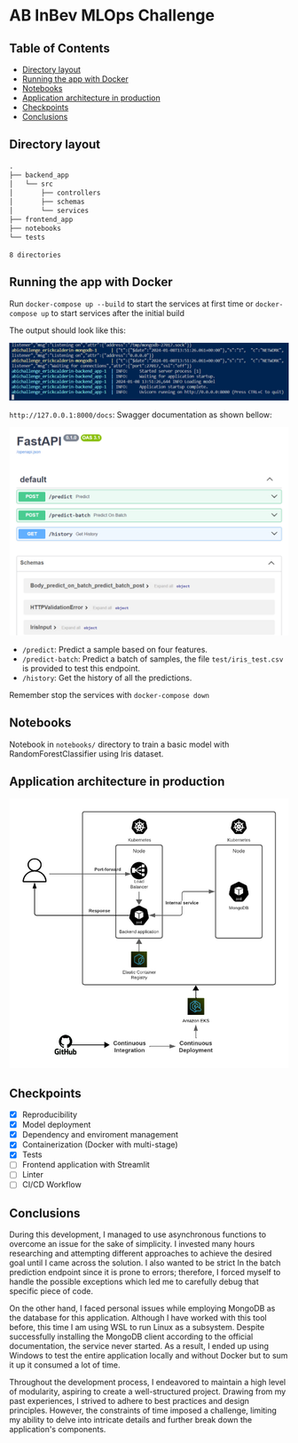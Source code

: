 # AB InBev MLOps Challenge

## Table of Contents

<!--ts-->
* [Directory layout](#directory-layout)
* [Running the app with Docker](#running-the-app-with-docker)
* [Notebooks](#notebooks)
* [Application architecture in production](#application-architecture-in-production)
* [Checkpoints](#checkpoints)
* [Conclusions](#conclusions)
<!--te-->

## Directory layout

```
.
├── backend_app
│   └── src
│       ├── controllers
│       ├── schemas
│       └── services
├── frontend_app
├── notebooks
└── tests

8 directories

```

## Running the app with Docker

Run `docker-compose up --build` to start the services at first time or `docker-compose up` to start services after the initial build

The output should look like this:

![Alt text](./images/docker_output.png)

`http://127.0.0.1:8000/docs`: Swagger documentation as shown bellow:

![Alt text](./images/swagger.png)

* `/predict`: Predict a sample based on four features.
* `/predict-batch`: Predict a batch of samples, the file `test/iris_test.csv` is provided to test this endpoint.
* `/history`: Get the history of all the predictions.

Remember stop the services with `docker-compose down`

## Notebooks

Notebook in `notebooks/` directory to train a basic model with RandomForestClassifier using Iris dataset.

## Application architecture in production

![Alt text](./images/architecture.png)

## Checkpoints

- [x] Reproducibility
- [x] Model deployment
- [x] Dependency and enviroment management
- [x] Containerization (Docker with multi-stage)
- [x] Tests
- [ ] Frontend application with Streamlit
- [ ] Linter
- [ ] CI/CD Workflow

## Conclusions

During this development, I managed to use asynchronous functions to overcome an issue for the sake of simplicity. I invested many hours researching and attempting different approaches to achieve the desired goal until I came across the solution. I also wanted to be strict In the batch prediction endpoint since it is prone to errors; therefore, I forced myself to handle the possible exceptions which led me to carefully debug that specific piece of code.

On the other hand, I faced personal issues while employing MongoDB as the database for this application. Although I have worked with this tool before, this time I am using WSL to run Linux as a subsystem. Despite successfully installing the MongoDB client according to the official documentation, the service never started. As a result, I ended up using Windows to test the entire application locally and without Docker but to sum it up it consumed a lot of time.

Throughout the development process, I endeavored to maintain a high level of modularity, aspiring to create a well-structured project. Drawing from my past experiences, I strived to adhere to best practices and design principles. However, the constraints of time imposed a challenge, limiting my ability to delve into intricate details and further break down the application's components.
